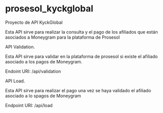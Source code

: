 # prosesol_kyckglobal
Proyecto de API KyckGlobal

Esta API sirve para realizar la consulta y el pago de los afiliados que están asociados a Moneygram para la plataforma de Prosesol 

  API Validation.
  
  Esta API sirve para validar en la plataforma de prosesol si existe el afiliado asociado a los pagos de Moneygram.
  
  Endoint URI: /api/validation
  
  API Load.
  
  Esta API sirve para realizar el pago una vez se haya validado el afiliado asociado a lo spagos de Moneygram
  
  Endpoint URI: /api/load
